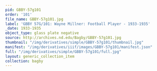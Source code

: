 ```yaml
---
pid: GBBY-57g101
order: '101'
file_name: GBBY-57g101.jpg
label: 'GBBY 57G/101: Wayne Millner: Football Player - 1933-1935'
_date: 1933-1935
object_type: glass plate negative
source: http://archives.nd.edu/Bagby/GBBY-57g101.jpg
thumbnail: "/img/derivatives/simple/GBBY-57g101/thumbnail.jpg"
manifest: "/img/derivatives/iiif/images/GBBY-57g101/manifest.json"
full: "/img/derivatives/simple/GBBY-57g101/full.jpg"
layout: generic_collection_item
collection: bagby
---
```

